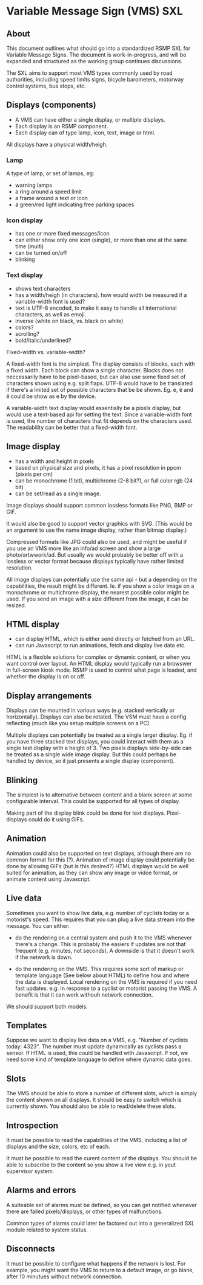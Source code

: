 # Variable Message Sign (VMS) SXL

## About
This document outlines what should go into a standardized RSMP SXL for Variable Message Signs.
The document is work-in-progress, and will be expanded and structured as the working group continues discussions.

The SXL aims to support most VMS types commonly used by road authorities, including speed limits signs, bicycle barometers, motorway control systems, bus stops, etc.

## Displays (components)
- A VMS can have either a single display, or multiple displays.
- Each display is an RSMP component.
- Each display can of type lamp, icon, text, image or html.

All displays have a physical width/heigh.

### Lamp
A type of lamp, or set of lamps, eg:
- warning lamps
- a ring around a speed limit
- a frame around a text or icon
- a green/red light indicating free parking spaces
  
### Icon display
- has one or more fixed messages/icon
- can either show only one icon (single), or more than one at the same time (multi)
- can be turned on/off
- blinking

### Text display
- shows text characters
- has a width/heigh (in characters). how would width be measured if a variable-width font is used?
- text is UTF-8 encoded, to make it easy to handle all international characters, as well as emoji.
- inverse (white on black, vs. black on white)
- colors?
- scrolling?
- bold/italic/underlined?

Fixed-width vs. variable-width?

A fixed-width font is the simplest. The display consists of blocks, each with a fixed width. Each block can show a single character. Blocks does not neccessarily have to be pixel-based, but can also use some fixed set of characters shown using e.g. split flaps. UTF-8 would have to be translated if there's a lmited set of possible characters that be be shown. Eg. é, ê and ë could be show as e by the device.

A variable-width text display would essentially be a pixels display, but would use a text-based api for setting the text. Since a variable-width font is used, the number of characters that fit depends on the characters used. The readability can be better that a fixed-width font.

## Image display
- has a width and height in pixels
- based on physical size and pixels, it has a pixel resolution in ppcm (pixels per cm)
- can be monochrome (1 bit), multichrome (2-8 bit?), or full color rgb (24 bit)
- can be set/read as a single image.

Image displays should support common lossless formats like PNG, BMP or GIF.

It would also be good to support vector graphics with SVG. (This would be an argument to use the name image display, rather than bitmap display.)

Compressed formats like JPG could also be used, and might be useful if you use an VMS more like an info/ad screen and show a large photo/artwwork/ad. But usually we would probably  be better off with a lossless or vector format because displays typically have rather limited resolution.

All image displays can potentially use the same api - but a depending on the capabilities, the result might be different. Ie. if you show a color image on a monochrome or multichrome display, the nearest possible color might be used. If you send an image with a size different from the image, it can be resized.

## HTML display
- can display HTML, which is either send directly or fetched from an URL.
- can run Javascript to run animations, fetch and display live data etc.

HTML is a flexible solutions for complex or dynamic content, or when you want control over layout.
An HTML display would typically run a browswer in full-screen kiosk mode. RSMP is used to control what page is loaded, and whether the display is on or off.

## Display arrangements
Displays can be mounted in various ways (e.g. stacked vertically or horizontally). Displays can also be rotated. The VSM must have a config reflecting (much like you setup multiple screens on a PC).

Multiple displays can potentially be treated as a single larger display. Eg. if you have three stacked text displays, you could interact with them as a single text display with a height of 3. Two pixels displays side-by-side can be treated as a single wide image display. But this could perhaps be handled by device, so it just presents a single display (component).

## Blinking
The simplest is to alternative between content and a blank screen at some configurable interval. This could be supported for all types of display.

Making part of the display blink could be done for text displays. Pixel-displays could do it using GIFs.

## Animation
Animation could also be supported on text displays, although there are no common format for this (?).
Animation of image display could potentially be done by allowing GIFs (but is this desired?)
HTML displays would be well suited for animation, as they can show any image or vidoe format, or animate content using Javascript.

## Live data
Sometimes you want to show live data, e.g. number of cyclists today or a motorist's speed. This requires that you can plug a live data stream into the message. You can either:
- do the rendering on a central system and push it to the VMS whenever there's a change. This is probably the easiers if updates are not that frequent (e.g. minutes, not seconds). A downside is that it doesn't work if the network is down.

- do the rendering on the VMS. This requires some sort of markup or template language (See below about HTML) to define how and where the data is displayed. Local rendering on the VMS is required if you need fast updates. e.g. in response to a cyclist or motorist passing the VMS. A benefit is that it can work withouh network connection.

We should support both models.

## Templates
Suppose we want to display live data on a VMS, e.g. "Number of cyclists today: 4323". The number must update dynamically as cyclists pass a sensor.
If HTML is used, this could be handled with Javascript. If not, we need some kind of template language to define where dynamic data goes.

## Slots
The VMS should be able to store a  number of different slots, which is simply the content shown on all displays. It should be easy to switch which is currently shown. You should also be able to read/delete these slots.

## Introspection
It must be possible to read the capabilities of the VMS, including a list of displays and the size, colors, etc of each.

It must be possible to read the curent content of the displays. You should be able to subscribe to the content so you show a live view e.g. in yout supervisor system.

## Alarms and errors
A suiteable set of alarms must be defined, so you can get notified whenever there are failed pixels/displays, or other types of malfunctions.

Common types of alarms could later be factored out into a generalized SXL module related to system status.

## Disconnects
It must be possible to configure what happens if the network is lost. For example, you might want the VMS to return to a default image, or go blank, after 10 minutues without network connection.
